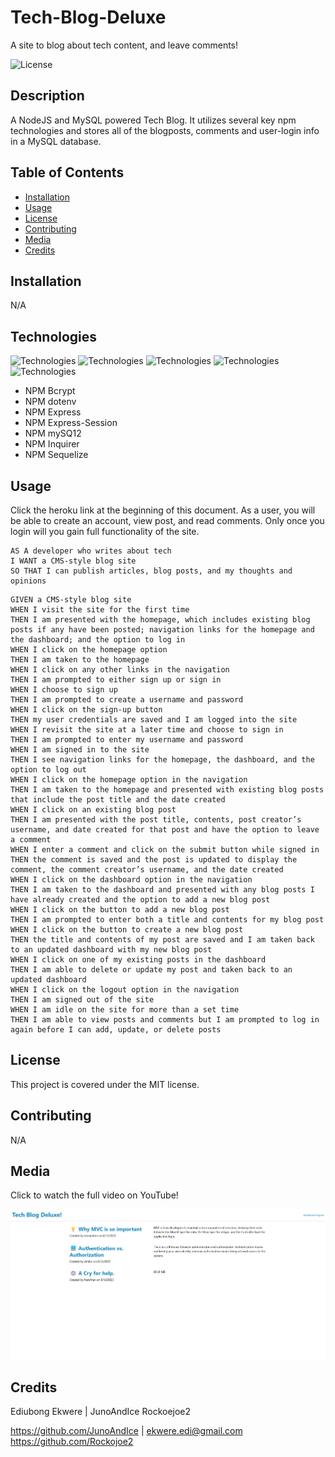 # Tech-Blog-Deluxe

A site to blog about tech content, and leave comments!

![License](https://img.shields.io/badge/License-MIT-blue.svg)
  
## Description
  
A NodeJS and MySQL powered Tech Blog. It utilizes several key npm technologies and stores all of the blogposts, comments and user-login info in a MySQL database.
  
## Table of Contents
  
- [Installation](#installation)
- [Usage](#usage)
- [License](#license)
- [Contributing](#contributing)
- [Media](#media)
- [Credits](#credits)
  
## Installation
  
N/A

## Technologies

![Technologies](https://img.shields.io/badge/-Git-F05032?logo=Git&logoColor=white)
![Technologies](https://img.shields.io/badge/-JavaScript-007396?logo=JavaScript&logoColor=white)
![Technologies](https://img.shields.io/badge/-Node.js-339933?logo=Node.js&logoColor=white)
![Technologies](https://img.shields.io/badge/-npm-CB3837?logo=npm&logoColor=white)
![Technologies](https://img.shields.io/badge/-MySQL-4479A1?logo=MySQL&logoColor=white)

- NPM Bcrypt
- NPM dotenv
- NPM Express
- NPM Express-Session
- NPM mySQ12
- NPM Inquirer
- NPM Sequelize
  
## Usage

Click the heroku link at the beginning of this document. As a user, you will be able to create an account, view post, and read comments. Only once you login will you gain full functionality of the site.

```
AS A developer who writes about tech
I WANT a CMS-style blog site
SO THAT I can publish articles, blog posts, and my thoughts and opinions
```

```
GIVEN a CMS-style blog site
WHEN I visit the site for the first time
THEN I am presented with the homepage, which includes existing blog posts if any have been posted; navigation links for the homepage and the dashboard; and the option to log in
WHEN I click on the homepage option
THEN I am taken to the homepage
WHEN I click on any other links in the navigation
THEN I am prompted to either sign up or sign in
WHEN I choose to sign up
THEN I am prompted to create a username and password
WHEN I click on the sign-up button
THEN my user credentials are saved and I am logged into the site
WHEN I revisit the site at a later time and choose to sign in
THEN I am prompted to enter my username and password
WHEN I am signed in to the site
THEN I see navigation links for the homepage, the dashboard, and the option to log out
WHEN I click on the homepage option in the navigation
THEN I am taken to the homepage and presented with existing blog posts that include the post title and the date created
WHEN I click on an existing blog post
THEN I am presented with the post title, contents, post creator’s username, and date created for that post and have the option to leave a comment
WHEN I enter a comment and click on the submit button while signed in
THEN the comment is saved and the post is updated to display the comment, the comment creator’s username, and the date created
WHEN I click on the dashboard option in the navigation
THEN I am taken to the dashboard and presented with any blog posts I have already created and the option to add a new blog post
WHEN I click on the button to add a new blog post
THEN I am prompted to enter both a title and contents for my blog post
WHEN I click on the button to create a new blog post
THEN the title and contents of my post are saved and I am taken back to an updated dashboard with my new blog post
WHEN I click on one of my existing posts in the dashboard
THEN I am able to delete or update my post and taken back to an updated dashboard
WHEN I click on the logout option in the navigation
THEN I am signed out of the site
WHEN I am idle on the site for more than a set time
THEN I am able to view posts and comments but I am prompted to log in again before I can add, update, or delete posts
```

## License
  
This project is covered under the MIT license.
  
## Contributing
  
N/A
  
## Media

Click to watch the full video on YouTube!

![Main image of the site](./images/Screenshot.png)
## Credits

  Ediubong Ekwere | JunoAndIce
  Rockoejoe2

  <https://github.com/JunoAndIce> | [ekwere.edi@gmail.com](mailto:ekwere.edi@gmail.com)\
  <https://github.com/Rockojoe2>
  